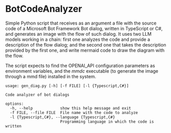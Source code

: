 # BotCodeAnalyzer
Simple Python script that receives as an argument a file with the source code of a Microsoft Bot Framework Bot dialog, written in TypeScript or C#, and generates an image with the flow of such dialog. It uses two LLM models working in a chain: first one analyzes the code and provide a description of the flow dialog; and the second one that takes the description provided by the first one, and write mermaid code to draw the diagram with the flow.

The script expects to find the OPENAI_API configuration parameters as environment variables, and the _mmdc_ executable (to generate the image through a mmd file) installed in the system.

```
usage: gen_diag.py [-h] [-f FILE] [-l {Typescript,C#}]

Code analyzer of bot dialogs

options:
  -h, --help            show this help message and exit
  -f FILE, --file FILE  File name with the code to analyze
  -l {Typescript,C#}, --language {Typescript,C#}
                        Programming language in which the code is written
```
